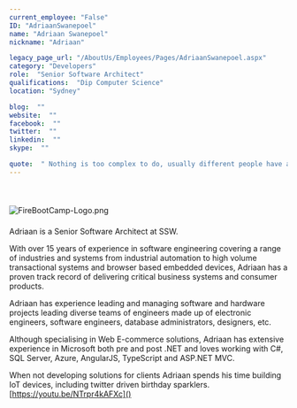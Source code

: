 ```yaml
---
current_employee: "False"
ID: "AdriaanSwanepoel"
name: "Adriaan Swanepoel"
nickname: "Adriaan"

legacy_page_url: "/AboutUs/Employees/Pages/AdriaanSwanepoel.aspx"
category: "Developers"
role:  "Senior Software Architect"
qualifications:  "Dip Computer Science"
location: "Sydney"

blog:  ""
website:  ""
facebook:  ""
twitter:  ""
linkedin:  ""
skype:  ""

quote:  " Nothing is too complex to do, usually different people have already solved the parts, you just need to glue their solutions into one."
---
```


​​​​​​​​​

​![FireBootCamp-Logo.png](/AboutUs/Employees/PublishingImages/FireBootCamp-Logo.png)<span style="line-height:31.23px;"> </span>

Adriaan is a Senior Software Architect at SSW.

With over 15 years of experience in software engineering covering a range of industries and systems from industrial automation to high volume transactional systems and browser based embedded devices, Adriaan has a proven track record of delivering critical business systems and consumer products.

Adriaan has experience leading and managing software and hardware projects leading diverse teams of engineers made up of electronic engineers, software engineers, database administrators, designers, etc.

Although specialising in Web E-commerce solutions, Adriaan has extensive experience in Microsoft both pre and post .NET and loves working with C#, SQL Server, Azure, AngularJS, TypeScript and ASP.NET MVC.

When not developing solutions for clients Adriaan spends his time building IoT devices, including twitter driven birthday sparklers. [https://youtu.be/NTrpr4kAFXc​​]()

<span style="line-height:31.23px;">  
</span> 

<span style="line-height:31.23px;">  
</span> 